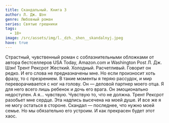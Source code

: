 ```yaml
---
title: Скандальный. Книга 3
author: Л. Дж. Шэн
genre: Любовный роман
series: Святые грешники
tags:
  - 18+
image: /src/assets/img/l._dzh._shen__skandalnyj.jpeg
have: true
---
```

Страстный, чувственный роман с соблазнительными обложками от автора бестселлеров USA Today, Amazon.com и Washington Post Л. Дж. Шэн! Трент Рексрот Жесткий. Холодный. Расчетливый. Говорит он редко. И его слова не предназначены мне. Но если произносит хоть фразу, то с презрением. В такие моменты я теряю рассудок, и мир переворачивается с ног на голову. Он — деловой партнер моего отца. Я для него всего лишь ребенок и дочь его врага. Он эмоционально недоступен. А я... чувствую. Чувствую то, что не должна. Трент Рексрот разобьет мне сердце. Эта надпись высечена на моей душе. И все же я не могу остаться в стороне. Скандал — последнее, что нужно моей семье. Но мы обязательно его устроим. И как прекрасен будет этот хаос.
